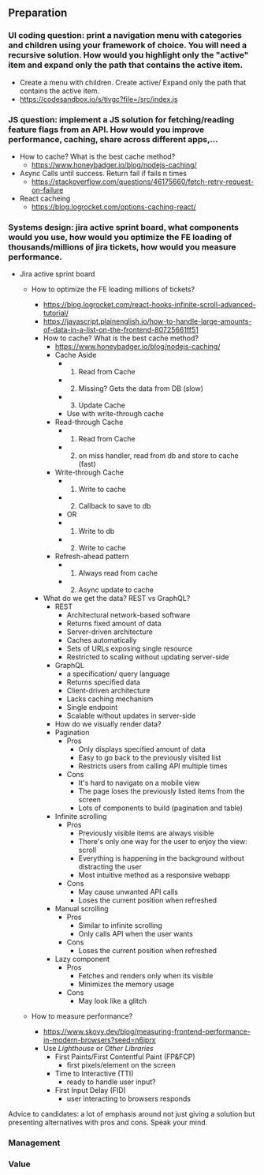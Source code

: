## Preparation

### UI coding question: print a navigation menu with categories and children using your framework of choice. You will need a recursive solution. How would you highlight only the "active" item and expand only the path that contains the active item.

- Create a menu with children. Create active/ Expand only the path that contains the active item.
- https://codesandbox.io/s/tivgc?file=/src/index.js

### JS question: implement a JS solution for fetching/reading feature flags from an API. How would you improve performance, caching, share across different apps,...

- How to cache? What is the best cache method?
  - https://www.honeybadger.io/blog/nodejs-caching/
- Async Calls until success. Return fail if fails n times
  - https://stackoverflow.com/questions/46175660/fetch-retry-request-on-failure
- React cacheing
  - https://blog.logrocket.com/options-caching-react/

### Systems design: jira active sprint board, what components would you use, how would you optimize the FE loading of thousands/millions of jira tickets, how would you measure performance.

- Jira active sprint board

  - How to optimize the FE loading millions of tickets?

    - https://blog.logrocket.com/react-hooks-infinite-scroll-advanced-tutorial/
    - https://javascript.plainenglish.io/how-to-handle-large-amounts-of-data-in-a-list-on-the-frontend-80725661ff51
    - How to cache? What is the best cache method?
      - https://www.honeybadger.io/blog/nodejs-caching/
      - Cache Aside
        - 1. Read from Cache
        - 2. Missing? Gets the data from DB (slow)
        - 3. Update Cache
        - Use with write-through cache
      - Read-through Cache
        - 1. Read from Cache
        - 2. on miss handler, read from db and store to cache (fast)
      - Write-through Cache
        - 1. Write to cache
        - 2. Callback to save to db
        - OR
        - 1. Write to db
        - 2. Write to cache
      - Refresh-ahead pattern
        - 1. Always read from cache
        - 2. Async update to cache
    - What do we get the data? REST vs GraphQL?
      - REST
        - Architectural network-based software
        - Returns fixed amount of data
        - Server-driven architecture
        - Caches automatically
        - Sets of URLs exposing single resource
        - Restricted to scaling without updating server-side
      - GraphQL
        - a specification/ query language
        - Returns specified data
        - Client-driven architecture
        - Lacks caching mechanism
        - Single endpoint
        - Scalable without updates in server-side
      - How do we visually render data?
      - Pagination
        - Pros
          - Only displays specified amount of data
          - Easy to go back to the previously visited list
          - Restricts users from calling API multiple times
        - Cons
          - It's hard to navigate on a mobile view
          - The page loses the previously listed items from the screen
          - Lots of components to build (pagination and table)
      - Infinite scrolling
        - Pros
          - Previously visible items are always visible
          - There's only one way for the user to enjoy the view: scroll
          - Everything is happening in the background without distracting the user
          - Most intuitive method as a responsive webapp
        - Cons
          - May cause unwanted API calls
          - Loses the current position when refreshed
      - Manual scrolling
        - Pros
          - Similar to infinite scrolling
          - Only calls API when the user wants
        - Cons
          - Loses the current position when refreshed
      - Lazy component
        - Pros
          - Fetches and renders only when its visible
          - Minimizes the memory usage
        - Cons
          - May look like a glitch

  - How to measure performance?

    - https://www.skovy.dev/blog/measuring-frontend-performance-in-modern-browsers?seed=n6iprx
    - Use _Lighthouse_ or _Other Libraries_
      - First Paints/First Contentful Paint (FP&FCP)
        - first pixels/element on the screen
      - Time to Interactive (TTI)
        - ready to handle user input?
      - First Input Delay (FID)
        - user interacting to browsers responds

Advice to candidates: a lot of emphasis around not just giving a solution but presenting alternatives with pros and cons. Speak your mind.

### Management

### Value
